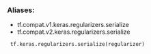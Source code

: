 ### Aliases:
- tf.compat.v1.keras.regularizers.serialize
- tf.compat.v2.keras.regularizers.serialize

```
 tf.keras.regularizers.serialize(regularizer)
```
